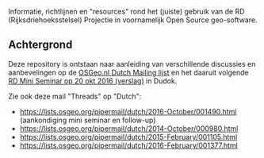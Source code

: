 Informatie, richtlijnen en "resources" rond het (juiste) gebruik van de RD (Rijksdriehoeksstelsel) Projectie 
in voornamelijk Open Source geo-software.

## Achtergrond
Deze repository is ontstaan naar aanleiding van verschillende discussies en aanbevelingen op de 
[OSGeo.nl Dutch Mailing lijst](https://lists.osgeo.org/mailman/listinfo/dutch) en
het daaruit volgende [RD Mini Seminar op 20 okt 2016 (verslag)](https://osgeo.nl/2016/10/verslag-mini-seminar-rd/) in Dudok.

Zie ook deze mail "Threads" op "Dutch":

* https://lists.osgeo.org/pipermail/dutch/2016-October/001490.html (aankondiging mini seminar en follow-up)
* https://lists.osgeo.org/pipermail/dutch/2014-October/000980.html
* https://lists.osgeo.org/pipermail/dutch/2015-February/001105.html
* https://lists.osgeo.org/pipermail/dutch/2016-February/001377.html

